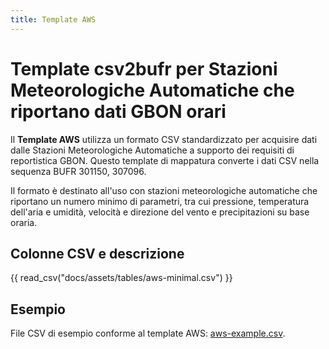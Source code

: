 ```yaml
---
title: Template AWS
---
```


# Template csv2bufr per Stazioni Meteorologiche Automatiche che riportano dati GBON orari

Il **Template AWS** utilizza un formato CSV standardizzato per acquisire dati dalle Stazioni Meteorologiche Automatiche a supporto dei requisiti di reportistica GBON. Questo template di mappatura converte i dati CSV nella sequenza BUFR 301150, 307096.

Il formato è destinato all'uso con stazioni meteorologiche automatiche che riportano un numero minimo di parametri, tra cui pressione, temperatura dell'aria e umidità, velocità e direzione del vento e precipitazioni su base oraria.

## Colonne CSV e descrizione

{{ read_csv("docs/assets/tables/aws-minimal.csv") }}

## Esempio

File CSV di esempio conforme al template AWS: [aws-example.csv](/sample-data/aws-example.csv).